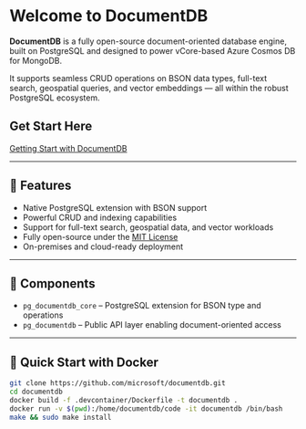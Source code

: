 # Welcome to DocumentDB

**DocumentDB** is a fully open-source document-oriented database engine, built on PostgreSQL and designed to power vCore-based Azure Cosmos DB for MongoDB.

It supports seamless CRUD operations on BSON data types, full-text search, geospatial queries, and vector embeddings — all within the robust PostgreSQL ecosystem.


## Get Start Here

[Getting Start with DocumentDB](v2/documentdb.md)

---

## 🚀 Features

- Native PostgreSQL extension with BSON support
- Powerful CRUD and indexing capabilities
- Support for full-text search, geospatial data, and vector workloads
- Fully open-source under the [MIT License](https://opensource.org/license/mit)
- On-premises and cloud-ready deployment

---

## 🧱 Components

- `pg_documentdb_core` – PostgreSQL extension for BSON type and operations
- `pg_documentdb` – Public API layer enabling document-oriented access

---

## 🐳 Quick Start with Docker

```bash
git clone https://github.com/microsoft/documentdb.git
cd documentdb
docker build -f .devcontainer/Dockerfile -t documentdb .
docker run -v $(pwd):/home/documentdb/code -it documentdb /bin/bash
make && sudo make install
```

